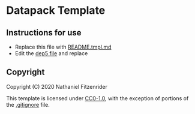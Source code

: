 <!--
  ~ SPDX-FileCopyrightText: 2020 Nathaniel Fitzenrider <https://github.com/nfitzen>
  ~
  ~ SPDX-License-Identifier: CC0-1.0
 -->

# Datapack Template

## Instructions for use

- Replace this file with [README.tmpl.md](README.tmpl.md)
- Edit the [dep5 file](.reuse/dep5) and replace

## Copyright

Copyright (C) 2020 Nathaniel Fitzenrider

This template is licensed under [CC0-1.0](LICENSE),
with the exception of portions of the [.gitignore](.gitignore) file.
